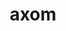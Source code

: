 ---
title: "axom"
layout: cache
categories: [package, develop]
meta: {"versions": ["0.8.1"], "compilers": ["gcc@=11.1.0", "gcc@=7.5.0", "oneapi@=2023.2.0"], "oss": ["ubuntu18.04", "ubuntu20.04"], "platforms": ["linux"], "targets": ["ppc64le", "x86_64", "x86_64_v3"], "stacks": ["e4s", "e4s-oneapi", "e4s-power", "radiuss", "root"], "num_specs": 23, "num_specs_by_stack": {"root": 23, "radiuss": 6, "e4s-power": 6, "e4s-oneapi": 5, "e4s": 6}}
spec_details: [{"hash": "2kiu45g4nqusfqipxygcldlpxaxjtzai", "compiler": "gcc@=7.5.0", "versions": ["0.8.1"], "os": "ubuntu18.04", "platform": "linux", "target": "x86_64_v3", "variants": ["build_system=cmake", "build_type=Release", "+cpp14", "~cuda", "~devtools", "+examples", "+fortran", "generator=make", "+hdf5", "~ipo", "+lua", "~mfem", "+mpi", "+openmp", "~python", "+raja", "~rocm", "~scr", "+shared", "+tools", "+umpire"], "stacks": ["root", "radiuss"], "size": "-", "tarball": "https://binaries.spack.io/develop/build_cache/linux-ubuntu18.04-x86_64_v3/gcc-7.5.0/axom-0.8.1/linux-ubuntu18.04-x86_64_v3-gcc-7.5.0-axom-0.8.1-2kiu45g4nqusfqipxygcldlpxaxjtzai.spack"}, {"hash": "j6w5dyob4o3xvrhi3hjfczdtvhmitgyk", "compiler": "gcc@=7.5.0", "versions": ["0.8.1"], "os": "ubuntu18.04", "platform": "linux", "target": "x86_64_v3", "variants": ["build_system=cmake", "build_type=Release", "+cpp14", "~cuda", "~devtools", "+examples", "+fortran", "generator=make", "+hdf5", "~ipo", "+lua", "~mfem", "+mpi", "+openmp", "~python", "+raja", "~rocm", "~scr", "+shared", "+tools", "+umpire"], "stacks": ["root", "radiuss"], "size": "-", "tarball": "https://binaries.spack.io/develop/build_cache/linux-ubuntu18.04-x86_64_v3/gcc-7.5.0/axom-0.8.1/linux-ubuntu18.04-x86_64_v3-gcc-7.5.0-axom-0.8.1-j6w5dyob4o3xvrhi3hjfczdtvhmitgyk.spack"}, {"hash": "g7czkv6nk4yloe6epd5wblabdcspvmjd", "compiler": "gcc@=7.5.0", "versions": ["0.8.1"], "os": "ubuntu18.04", "platform": "linux", "target": "x86_64_v3", "variants": ["build_system=cmake", "build_type=Release", "+cpp14", "~cuda", "~devtools", "+examples", "+fortran", "generator=make", "+hdf5", "~ipo", "+lua", "~mfem", "+mpi", "+openmp", "~python", "+raja", "~rocm", "~scr", "+shared", "+tools", "+umpire"], "stacks": ["root", "radiuss"], "size": "-", "tarball": "https://binaries.spack.io/develop/build_cache/linux-ubuntu18.04-x86_64_v3/gcc-7.5.0/axom-0.8.1/linux-ubuntu18.04-x86_64_v3-gcc-7.5.0-axom-0.8.1-g7czkv6nk4yloe6epd5wblabdcspvmjd.spack"}, {"hash": "n4ycrichm55pibivhqtvwqzfw2yvr4os", "compiler": "gcc@=7.5.0", "versions": ["0.8.1"], "os": "ubuntu18.04", "platform": "linux", "target": "x86_64_v3", "variants": ["build_system=cmake", "build_type=Release", "+cpp14", "~cuda", "~devtools", "+examples", "+fortran", "generator=make", "+hdf5", "~ipo", "+lua", "~mfem", "+mpi", "+openmp", "~python", "+raja", "~rocm", "~scr", "+shared", "+tools", "+umpire"], "stacks": ["root", "radiuss"], "size": "-", "tarball": "https://binaries.spack.io/develop/build_cache/linux-ubuntu18.04-x86_64_v3/gcc-7.5.0/axom-0.8.1/linux-ubuntu18.04-x86_64_v3-gcc-7.5.0-axom-0.8.1-n4ycrichm55pibivhqtvwqzfw2yvr4os.spack"}, {"hash": "t63h6hr6kwd6ma762y2zicefznlmcrp3", "compiler": "gcc@=7.5.0", "versions": ["0.8.1"], "os": "ubuntu18.04", "platform": "linux", "target": "x86_64_v3", "variants": ["build_system=cmake", "build_type=Release", "+cpp14", "~cuda", "~devtools", "+examples", "+fortran", "generator=make", "+hdf5", "~ipo", "+lua", "~mfem", "+mpi", "+openmp", "~python", "+raja", "~rocm", "~scr", "+shared", "+tools", "+umpire"], "stacks": ["root", "radiuss"], "size": "-", "tarball": "https://binaries.spack.io/develop/build_cache/linux-ubuntu18.04-x86_64_v3/gcc-7.5.0/axom-0.8.1/linux-ubuntu18.04-x86_64_v3-gcc-7.5.0-axom-0.8.1-t63h6hr6kwd6ma762y2zicefznlmcrp3.spack"}, {"hash": "hbi4dtxmcb5kmlnevsccgtmdfv5vbhzx", "compiler": "gcc@=7.5.0", "versions": ["0.8.1"], "os": "ubuntu18.04", "platform": "linux", "target": "x86_64_v3", "variants": ["build_system=cmake", "build_type=Release", "+cpp14", "~cuda", "~devtools", "+examples", "+fortran", "generator=make", "+hdf5", "~ipo", "+lua", "~mfem", "+mpi", "+openmp", "~python", "+raja", "~rocm", "~scr", "+shared", "+tools", "+umpire"], "stacks": ["root", "radiuss"], "size": "-", "tarball": "https://binaries.spack.io/develop/build_cache/linux-ubuntu18.04-x86_64_v3/gcc-7.5.0/axom-0.8.1/linux-ubuntu18.04-x86_64_v3-gcc-7.5.0-axom-0.8.1-hbi4dtxmcb5kmlnevsccgtmdfv5vbhzx.spack"}, {"hash": "4mn6efurjpqsfsjoj2lyrqshrns3mzof", "compiler": "gcc@=11.1.0", "versions": ["0.8.1"], "os": "ubuntu20.04", "platform": "linux", "target": "ppc64le", "variants": ["build_system=cmake", "build_type=Release", "+cpp14", "~cuda", "~devtools", "+examples", "+fortran", "generator=make", "+hdf5", "~ipo", "+lua", "~mfem", "+mpi", "+openmp", "~python", "+raja", "~rocm", "~scr", "+shared", "+tools", "+umpire"], "stacks": ["e4s-power", "root"], "size": "-", "tarball": "https://binaries.spack.io/develop/build_cache/linux-ubuntu20.04-ppc64le/gcc-11.1.0/axom-0.8.1/linux-ubuntu20.04-ppc64le-gcc-11.1.0-axom-0.8.1-4mn6efurjpqsfsjoj2lyrqshrns3mzof.spack"}, {"hash": "j37fpts56bdxmsckk6dc27qmytkz3lk6", "compiler": "gcc@=11.1.0", "versions": ["0.8.1"], "os": "ubuntu20.04", "platform": "linux", "target": "ppc64le", "variants": ["build_system=cmake", "build_type=Release", "+cpp14", "~cuda", "~devtools", "+examples", "+fortran", "generator=make", "+hdf5", "~ipo", "+lua", "~mfem", "+mpi", "+openmp", "~python", "+raja", "~rocm", "~scr", "+shared", "+tools", "+umpire"], "stacks": ["e4s-power", "root"], "size": "-", "tarball": "https://binaries.spack.io/develop/build_cache/linux-ubuntu20.04-ppc64le/gcc-11.1.0/axom-0.8.1/linux-ubuntu20.04-ppc64le-gcc-11.1.0-axom-0.8.1-j37fpts56bdxmsckk6dc27qmytkz3lk6.spack"}, {"hash": "zsxfqq5azjvrsdxjncj3lnc327adjqbr", "compiler": "gcc@=11.1.0", "versions": ["0.8.1"], "os": "ubuntu20.04", "platform": "linux", "target": "ppc64le", "variants": ["build_system=cmake", "build_type=Release", "+cpp14", "~cuda", "~devtools", "+examples", "+fortran", "generator=make", "+hdf5", "~ipo", "+lua", "~mfem", "+mpi", "+openmp", "~python", "+raja", "~rocm", "~scr", "+shared", "+tools", "+umpire"], "stacks": ["e4s-power", "root"], "size": "-", "tarball": "https://binaries.spack.io/develop/build_cache/linux-ubuntu20.04-ppc64le/gcc-11.1.0/axom-0.8.1/linux-ubuntu20.04-ppc64le-gcc-11.1.0-axom-0.8.1-zsxfqq5azjvrsdxjncj3lnc327adjqbr.spack"}, {"hash": "eycx4rheoevgdxp4pdrnsqp4imexdbqf", "compiler": "gcc@=11.1.0", "versions": ["0.8.1"], "os": "ubuntu20.04", "platform": "linux", "target": "ppc64le", "variants": ["build_system=cmake", "build_type=Release", "+cpp14", "~cuda", "~devtools", "+examples", "+fortran", "generator=make", "+hdf5", "~ipo", "+lua", "~mfem", "+mpi", "+openmp", "~python", "+raja", "~rocm", "~scr", "+shared", "+tools", "+umpire"], "stacks": ["e4s-power", "root"], "size": "-", "tarball": "https://binaries.spack.io/develop/build_cache/linux-ubuntu20.04-ppc64le/gcc-11.1.0/axom-0.8.1/linux-ubuntu20.04-ppc64le-gcc-11.1.0-axom-0.8.1-eycx4rheoevgdxp4pdrnsqp4imexdbqf.spack"}, {"hash": "46vxng7ntdk7snhxd4qstxtda572p4su", "compiler": "gcc@=11.1.0", "versions": ["0.8.1"], "os": "ubuntu20.04", "platform": "linux", "target": "ppc64le", "variants": ["build_system=cmake", "build_type=Release", "+cpp14", "~cuda", "~devtools", "+examples", "+fortran", "generator=make", "+hdf5", "~ipo", "+lua", "~mfem", "+mpi", "+openmp", "~python", "+raja", "~rocm", "~scr", "+shared", "+tools", "+umpire"], "stacks": ["e4s-power", "root"], "size": "-", "tarball": "https://binaries.spack.io/develop/build_cache/linux-ubuntu20.04-ppc64le/gcc-11.1.0/axom-0.8.1/linux-ubuntu20.04-ppc64le-gcc-11.1.0-axom-0.8.1-46vxng7ntdk7snhxd4qstxtda572p4su.spack"}, {"hash": "kjzaelab3xapmncsksypjnot3lfgskoe", "compiler": "gcc@=11.1.0", "versions": ["0.8.1"], "os": "ubuntu20.04", "platform": "linux", "target": "ppc64le", "variants": ["build_system=cmake", "build_type=Release", "+cpp14", "~cuda", "~devtools", "+examples", "+fortran", "generator=make", "+hdf5", "~ipo", "+lua", "~mfem", "+mpi", "+openmp", "~python", "+raja", "~rocm", "~scr", "+shared", "+tools", "+umpire"], "stacks": ["e4s-power", "root"], "size": "-", "tarball": "https://binaries.spack.io/develop/build_cache/linux-ubuntu20.04-ppc64le/gcc-11.1.0/axom-0.8.1/linux-ubuntu20.04-ppc64le-gcc-11.1.0-axom-0.8.1-kjzaelab3xapmncsksypjnot3lfgskoe.spack"}, {"hash": "stvoy6ecqta55tw2iusiburfnc3tl523", "compiler": "oneapi@=2023.2.0", "versions": ["0.8.1"], "os": "ubuntu20.04", "platform": "linux", "target": "x86_64", "variants": ["build_system=cmake", "build_type=Release", "+cpp14", "~cuda", "~devtools", "+examples", "+fortran", "generator=make", "+hdf5", "~ipo", "+lua", "~mfem", "+mpi", "+openmp", "~python", "+raja", "~rocm", "~scr", "+shared", "+tools", "+umpire"], "stacks": ["e4s-oneapi", "root"], "size": "-", "tarball": "https://binaries.spack.io/develop/build_cache/linux-ubuntu20.04-x86_64/oneapi-2023.2.0/axom-0.8.1/linux-ubuntu20.04-x86_64-oneapi-2023.2.0-axom-0.8.1-stvoy6ecqta55tw2iusiburfnc3tl523.spack"}, {"hash": "wlbyzzrc4p7yn2qccwnyiyvlrwgy5ar5", "compiler": "oneapi@=2023.2.0", "versions": ["0.8.1"], "os": "ubuntu20.04", "platform": "linux", "target": "x86_64", "variants": ["build_system=cmake", "build_type=Release", "+cpp14", "~cuda", "~devtools", "+examples", "+fortran", "generator=make", "+hdf5", "~ipo", "+lua", "~mfem", "+mpi", "+openmp", "~python", "+raja", "~rocm", "~scr", "+shared", "+tools", "+umpire"], "stacks": ["e4s-oneapi", "root"], "size": "-", "tarball": "https://binaries.spack.io/develop/build_cache/linux-ubuntu20.04-x86_64/oneapi-2023.2.0/axom-0.8.1/linux-ubuntu20.04-x86_64-oneapi-2023.2.0-axom-0.8.1-wlbyzzrc4p7yn2qccwnyiyvlrwgy5ar5.spack"}, {"hash": "tepkx6mjzkqhe2kk6rhvjb24ilo55tc4", "compiler": "oneapi@=2023.2.0", "versions": ["0.8.1"], "os": "ubuntu20.04", "platform": "linux", "target": "x86_64", "variants": ["build_system=cmake", "build_type=Release", "+cpp14", "~cuda", "~devtools", "+examples", "+fortran", "generator=make", "+hdf5", "~ipo", "+lua", "~mfem", "+mpi", "+openmp", "~python", "+raja", "~rocm", "~scr", "+shared", "+tools", "+umpire"], "stacks": ["e4s-oneapi", "root"], "size": "-", "tarball": "https://binaries.spack.io/develop/build_cache/linux-ubuntu20.04-x86_64/oneapi-2023.2.0/axom-0.8.1/linux-ubuntu20.04-x86_64-oneapi-2023.2.0-axom-0.8.1-tepkx6mjzkqhe2kk6rhvjb24ilo55tc4.spack"}, {"hash": "u7ascpcazlyqi7wyeqml6iwem56vuhs5", "compiler": "oneapi@=2023.2.0", "versions": ["0.8.1"], "os": "ubuntu20.04", "platform": "linux", "target": "x86_64", "variants": ["build_system=cmake", "build_type=Release", "+cpp14", "~cuda", "~devtools", "+examples", "+fortran", "generator=make", "+hdf5", "~ipo", "+lua", "~mfem", "+mpi", "+openmp", "~python", "+raja", "~rocm", "~scr", "+shared", "+tools", "+umpire"], "stacks": ["e4s-oneapi", "root"], "size": "-", "tarball": "https://binaries.spack.io/develop/build_cache/linux-ubuntu20.04-x86_64/oneapi-2023.2.0/axom-0.8.1/linux-ubuntu20.04-x86_64-oneapi-2023.2.0-axom-0.8.1-u7ascpcazlyqi7wyeqml6iwem56vuhs5.spack"}, {"hash": "wqyozknaohyno5x6jhyjuv4lgbb4z4bt", "compiler": "oneapi@=2023.2.0", "versions": ["0.8.1"], "os": "ubuntu20.04", "platform": "linux", "target": "x86_64", "variants": ["build_system=cmake", "build_type=Release", "+cpp14", "~cuda", "~devtools", "+examples", "+fortran", "generator=make", "+hdf5", "~ipo", "+lua", "~mfem", "+mpi", "+openmp", "~python", "+raja", "~rocm", "~scr", "+shared", "+tools", "+umpire"], "stacks": ["e4s-oneapi", "root"], "size": "-", "tarball": "https://binaries.spack.io/develop/build_cache/linux-ubuntu20.04-x86_64/oneapi-2023.2.0/axom-0.8.1/linux-ubuntu20.04-x86_64-oneapi-2023.2.0-axom-0.8.1-wqyozknaohyno5x6jhyjuv4lgbb4z4bt.spack"}, {"hash": "qovohpnlk2cnzcct3pbadelxzxosypnv", "compiler": "gcc@=11.1.0", "versions": ["0.8.1"], "os": "ubuntu20.04", "platform": "linux", "target": "x86_64_v3", "variants": ["build_system=cmake", "build_type=Release", "+cpp14", "~cuda", "~devtools", "+examples", "+fortran", "generator=make", "+hdf5", "~ipo", "+lua", "~mfem", "+mpi", "+openmp", "~python", "+raja", "~rocm", "~scr", "+shared", "+tools", "+umpire"], "stacks": ["e4s", "root"], "size": "-", "tarball": "https://binaries.spack.io/develop/build_cache/linux-ubuntu20.04-x86_64_v3/gcc-11.1.0/axom-0.8.1/linux-ubuntu20.04-x86_64_v3-gcc-11.1.0-axom-0.8.1-qovohpnlk2cnzcct3pbadelxzxosypnv.spack"}, {"hash": "okccck2uz4wvc755qlhpqmx3sngjq3vc", "compiler": "gcc@=11.1.0", "versions": ["0.8.1"], "os": "ubuntu20.04", "platform": "linux", "target": "x86_64_v3", "variants": ["build_system=cmake", "build_type=Release", "+cpp14", "~cuda", "~devtools", "+examples", "+fortran", "generator=make", "+hdf5", "~ipo", "+lua", "~mfem", "+mpi", "+openmp", "~python", "+raja", "~rocm", "~scr", "+shared", "+tools", "+umpire"], "stacks": ["e4s", "root"], "size": "-", "tarball": "https://binaries.spack.io/develop/build_cache/linux-ubuntu20.04-x86_64_v3/gcc-11.1.0/axom-0.8.1/linux-ubuntu20.04-x86_64_v3-gcc-11.1.0-axom-0.8.1-okccck2uz4wvc755qlhpqmx3sngjq3vc.spack"}, {"hash": "mvvbe7sop2re47qldj7d7ipa7zyfuqkd", "compiler": "gcc@=11.1.0", "versions": ["0.8.1"], "os": "ubuntu20.04", "platform": "linux", "target": "x86_64_v3", "variants": ["build_system=cmake", "build_type=Release", "+cpp14", "~cuda", "~devtools", "+examples", "+fortran", "generator=make", "+hdf5", "~ipo", "+lua", "~mfem", "+mpi", "+openmp", "~python", "+raja", "~rocm", "~scr", "+shared", "+tools", "+umpire"], "stacks": ["e4s", "root"], "size": "-", "tarball": "https://binaries.spack.io/develop/build_cache/linux-ubuntu20.04-x86_64_v3/gcc-11.1.0/axom-0.8.1/linux-ubuntu20.04-x86_64_v3-gcc-11.1.0-axom-0.8.1-mvvbe7sop2re47qldj7d7ipa7zyfuqkd.spack"}, {"hash": "5zhurujlwkiqtkigfc7xavgxjrm64onw", "compiler": "gcc@=11.1.0", "versions": ["0.8.1"], "os": "ubuntu20.04", "platform": "linux", "target": "x86_64_v3", "variants": ["build_system=cmake", "build_type=Release", "+cpp14", "~cuda", "~devtools", "+examples", "+fortran", "generator=make", "+hdf5", "~ipo", "+lua", "~mfem", "+mpi", "+openmp", "~python", "+raja", "~rocm", "~scr", "+shared", "+tools", "+umpire"], "stacks": ["e4s", "root"], "size": "-", "tarball": "https://binaries.spack.io/develop/build_cache/linux-ubuntu20.04-x86_64_v3/gcc-11.1.0/axom-0.8.1/linux-ubuntu20.04-x86_64_v3-gcc-11.1.0-axom-0.8.1-5zhurujlwkiqtkigfc7xavgxjrm64onw.spack"}, {"hash": "r3mmrmdngtanpew5iirlziiy2anoipza", "compiler": "gcc@=11.1.0", "versions": ["0.8.1"], "os": "ubuntu20.04", "platform": "linux", "target": "x86_64_v3", "variants": ["build_system=cmake", "build_type=Release", "+cpp14", "~cuda", "~devtools", "+examples", "+fortran", "generator=make", "+hdf5", "~ipo", "+lua", "~mfem", "+mpi", "+openmp", "~python", "+raja", "~rocm", "~scr", "+shared", "+tools", "+umpire"], "stacks": ["e4s", "root"], "size": "-", "tarball": "https://binaries.spack.io/develop/build_cache/linux-ubuntu20.04-x86_64_v3/gcc-11.1.0/axom-0.8.1/linux-ubuntu20.04-x86_64_v3-gcc-11.1.0-axom-0.8.1-r3mmrmdngtanpew5iirlziiy2anoipza.spack"}, {"hash": "n2wxeoyod4uzrfd7iu7qdhhvrki27bo6", "compiler": "gcc@=11.1.0", "versions": ["0.8.1"], "os": "ubuntu20.04", "platform": "linux", "target": "x86_64_v3", "variants": ["build_system=cmake", "build_type=Release", "+cpp14", "~cuda", "~devtools", "+examples", "+fortran", "generator=make", "+hdf5", "~ipo", "+lua", "~mfem", "+mpi", "+openmp", "~python", "+raja", "~rocm", "~scr", "+shared", "+tools", "+umpire"], "stacks": ["e4s", "root"], "size": "-", "tarball": "https://binaries.spack.io/develop/build_cache/linux-ubuntu20.04-x86_64_v3/gcc-11.1.0/axom-0.8.1/linux-ubuntu20.04-x86_64_v3-gcc-11.1.0-axom-0.8.1-n2wxeoyod4uzrfd7iu7qdhhvrki27bo6.spack"}]
---